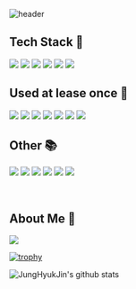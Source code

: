 ![header](https://capsule-render.vercel.app/api?type=slice&color=2a9d8f&height=200&section=header&text=Welcome&fontSize=85&rotate=13&fontAlignY=25&fontAlign=77&desc=Hyukjin's&nbsp;GitHub&nbsp;Profile&descAlignY=45&&descSize=20&descAlign=81&animation=fadeIn&fontColor=fff)

## **Tech Stack** :punch:
<img src="https://img.shields.io/badge/HTML5-E34F26?style=for-the-badge&logo=HTML5&logoColor=white" /> <img src="https://img.shields.io/badge/CSS3-1572B6?style=for-the-badge&logo=CSS3&logoColor=white" /> <img src="https://img.shields.io/badge/JavaScript-F7DF1E?style=for-the-badge&logo=JavaScript&logoColor=white" /> <img src="https://img.shields.io/badge/jQuery-0769AD?style=for-the-badge&logo=jQuery&logoColor=white" />
<img src="https://img.shields.io/badge/React-61DAFB?style=for-the-badge&logo=React&logoColor=white" /> <img src="https://img.shields.io/badge/Redux-764ABC?style=for-the-badge&logo=Redux&logoColor=white" />

## **Used at lease once** :baby:
<img src="https://img.shields.io/badge/TypeScript-3178C6?style=for-the-badge&logo=TypeScript&logoColor=white"> <img src="https://img.shields.io/badge/BootStrap-7952B3?style=for-the-badge&logo=BootStrap&logoColor=white" /> <img src="https://img.shields.io/badge/C%23-239120?style=for-the-badge&logo=Csharp&logoColor=white" /> <img src="https://img.shields.io/badge/Firebase-FFCA28?style=for-the-badge&logo=Firebase&logoColor=white" /> <img src="https://img.shields.io/badge/.NET-512BD4?style=for-the-badge&logo=.NET&logoColor=white" /> <img src="https://img.shields.io/badge/Python-3776AB?style=for-the-badge&logo=Python&logoColor=white" /> <img src="https://img.shields.io/badge/Jupyter Notebook-F37626?style=for-the-badge&logo=Jupyter&logoColor=white" />

## **Other** :books:
<img src="https://img.shields.io/badge/vs Code-007ACC?style=for-the-badge&logo=VisualStudioCode&logoColor=white"> <img src="https://img.shields.io/badge/Visual Studio-5C2D91?style=for-the-badge&logo=VisualStudio&logoColor=white"> <img src="https://img.shields.io/badge/Sourcetree-0052CC?style=for-the-badge&logo=Sourcetree&logoColor=white"> <img src="https://img.shields.io/badge/Git-F05032?style=for-the-badge&logo=Git&logoColor=white">
<img src="https://img.shields.io/badge/GitHub-181717?style=for-the-badge&logo=GitHub&logoColor=white"> <img src="https://img.shields.io/badge/NPM-CB3837?style=for-the-badge&logo=NPM&logoColor=white">

&nbsp;
## **About Me** :beer:
 <a href="https://junghyukjin.github.io/Portfolio/" target="_blank"><img src="https://img.shields.io/badge/My Portfolio-181717?style=flat-square&logo=Github&logoColor=white"/></a>
 
<!-- ``` 
블라블라 
```
<br> -->

[![trophy](https://github-profile-trophy.vercel.app/?username=JungHyukJin&row=1)](https://github.com/ryo-ma/github-profile-trophy)

![JungHyukJin's github stats](https://github-readme-stats.vercel.app/api?username=JungHyukJin&show_icons=true)

